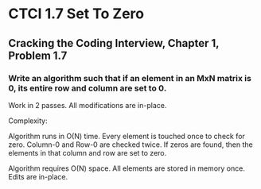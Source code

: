 # CTCI 1.7 Set To Zero
## Cracking the Coding Interview, Chapter 1, Problem 1.7
### Write an algorithm such that if an element in an MxN matrix is 0, its entire row and column are set to 0.

Work in 2 passes. All modifications are in-place.

Complexity: 

Algorithm runs in O(N) time. Every element is touched once to check for zero. Column-0 and Row-0 are checked twice. If zeros are found, then the elements in that column and row are set to zero.

Algorithm requires O(N) space. All elements are stored in memory once. Edits are in-place.
